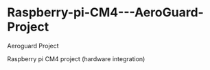 # Raspberry-pi-CM4---AeroGuard-Project
Aeroguard Project

Raspberry pi CM4 project (hardware integration)
